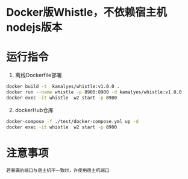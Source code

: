 # Docker版Whistle，不依赖宿主机nodejs版本

# 运行指令

1. 离线Dockerfile部署
```bash
docker build -t  kamalyes/whistle:v1.0.0 .
docker run --name whistle -p 8900:8900 -d kamalyes/whistle:v1.0.0
docker exec -it whistle  w2 start -p 8900
```

2. dockerHub仓库
```bash
docker-compose -f ./test/docker-compose.yml up -d
docker exec -it whistle  w2 start -p 8900
```

# 注意事项
```
若暴漏的端口与宿主机不一致时，许使用宿主机端口
```